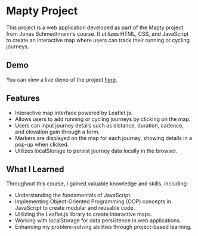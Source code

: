 # Mapty Project

This project is a web application developed as part of the Mapty project from Jonas Schmedtmann's course. 
It utilizes HTML, CSS, and JavaScript to create an interactive map where users can track their running or cycling journeys.

## Demo

You can view a live demo of the project [here](https://ahmedabdelaziz77.github.io/Mapty/).

## Features

- Interactive map interface powered by Leaflet.js.
- Allows users to add running or cycling journeys by clicking on the map.
- Users can input journey details such as distance, duration, cadence, and elevation gain through a form.
- Markers are displayed on the map for each journey, showing details in a pop-up when clicked.
- Utilizes localStorage to persist journey data locally in the browser.


## What I Learned

Throughout this course, I gained valuable knowledge and skills, including:

- Understanding the fundamentals of JavaScript.
- Implementing Object-Oriented Programming (OOP) concepts in JavaScript to create modular and reusable code.
- Utilizing the Leaflet.js library to create interactive maps.
- Working with localStorage for data persistence in web applications.
- Enhancing my problem-solving abilities through project-based learning.
